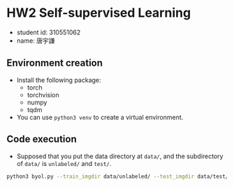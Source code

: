# HW2 Self-supervised Learning
- student id: 310551062
- name: 唐宇謙

## Environment creation
- Install the following package:
    - torch
    - torchvision
    - numpy
    - tqdm
- You can use `python3 venv` to create a virtual environment.

## Code execution
- Supposed that you put the data directory at `data/`, and the subdirectory of `data/` is `unlabeled/` and `test/`.
```bash
python3 byol.py --train_imgdir data/unlabeled/ --test_imgdir data/test/
```
